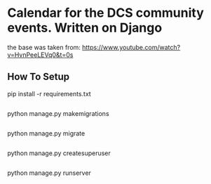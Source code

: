 # Calendar for the DCS community events. Written on Django

the base was taken from:
https://www.youtube.com/watch?v=HvnPeeLEVq0&t=0s


## How To Setup
pip install -r requirements.txt
```
```
python manage.py makemigrations
```
```
python manage.py migrate
```
```
python manage.py createsuperuser
```
```
python manage.py runserver
```
